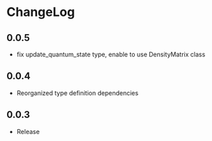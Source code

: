 # ChangeLog

## 0.0.5
- fix update_quantum_state type, enable to use DensityMatrix class

## 0.0.4
- Reorganized type definition dependencies

## 0.0.3
- Release
